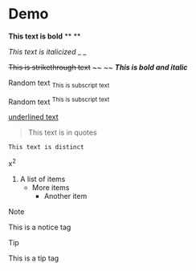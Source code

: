 # Demo

**This text is bold** ** **

_This text is italicized_ _ _

~~This is strikethrough text~~ ~~ ~~
***This is bold and italic***

Random text <sub> This is subscript text </sub>

Random text <sup> This is subscript text </sup>

<ins> underlined text </ins>

> This text is in quotes

```
This text is distinct
```
x<sup>2</sup>

1. A list of items
   - More items
       - Another item

> [!NOTE]
> This is a notice tag

> [!TIP]
> This is a tip tag
